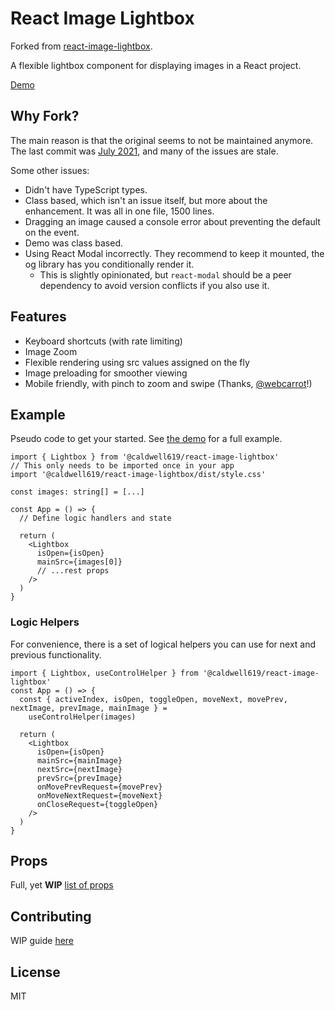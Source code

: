 # React Image Lightbox

Forked from [react-image-lightbox](https://github.com/frontend-collective/react-image-lightbox).

A flexible lightbox component for displaying images in a React project.

[Demo](https://christopher-caldwell.github.io/react-image-lightbox/)

## Why Fork?

The main reason is that the original seems to not be maintained anymore. The last commit was [July 2021](https://github.com/frontend-collective/react-image-lightbox), and many of the issues are stale.

Some other issues:

- Didn't have TypeScript types.
- Class based, which isn't an issue itself, but more about the enhancement. It was all in one file, 1500 lines.
- Dragging an image caused a console error about preventing the default on the event.
- Demo was class based.
- Using React Modal incorrectly. They recommend to keep it mounted, the og library has you conditionally render it.
  - This is slightly opinionated, but `react-modal` should be a peer dependency to avoid version conflicts if you also use it.

## Features

- Keyboard shortcuts (with rate limiting)
- Image Zoom
- Flexible rendering using src values assigned on the fly
- Image preloading for smoother viewing
- Mobile friendly, with pinch to zoom and swipe (Thanks, [@webcarrot](https://github.com/webcarrot)!)

## Example

Pseudo code to get your started. See [the demo](./demo/src/App.tsx) for a full example.

```tsx
import { Lightbox } from '@caldwell619/react-image-lightbox'
// This only needs to be imported once in your app
import '@caldwell619/react-image-lightbox/dist/style.css'

const images: string[] = [...]

const App = () => {
  // Define logic handlers and state

  return (
    <Lightbox
      isOpen={isOpen}
      mainSrc={images[0]}
      // ...rest props
    />
  )
}
```

### Logic Helpers

For convenience, there is a set of logical helpers you can use for next and previous functionality.

```tsx
import { Lightbox, useControlHelper } from '@caldwell619/react-image-lightbox'
const App = () => {
  const { activeIndex, isOpen, toggleOpen, moveNext, movePrev, nextImage, prevImage, mainImage } =
    useControlHelper(images)

  return (
    <Lightbox
      isOpen={isOpen}
      mainSrc={mainImage}
      nextSrc={nextImage}
      prevSrc={prevImage}
      onMovePrevRequest={movePrev}
      onMoveNextRequest={moveNext}
      onCloseRequest={toggleOpen}
    />
  )
}
```

## Props

Full, yet **WIP** [list of props](./docs/props.md)

## Contributing

WIP guide [here](./docs/CONTRIBUTING.md)

## License

MIT
